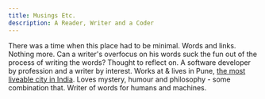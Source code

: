 ```yaml
---
title: Musings Etc.
description: A Reader, Writer and a Coder
---
```


There was a time when this place had to be minimal. Words and links. Nothing more. Can a writer's overfocus on his words suck the fun out of the process of writing the words? Thought to reflect on. A software developer by profession and a writer by interest. Works at & lives in Pune, [the most liveable city in India](https://en.wikipedia.org/wiki/Pune). Loves mystery, humour and philosophy - some combination that. Writer of words for humans and machines.